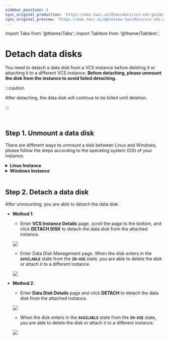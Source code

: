 ```yaml
---
sidebar_position: 4
sync_original_production: 'https://man.twcc.ai/@twccdocs/vcs-vds-guide-detach-data-disk-en' 
sync_original_preview: 'https://man.twcc.ai/@preview-twccdocs/vcs-vds-guide-detach-data-disk-en' 
---
```


import Tabs from '@theme/Tabs';
import TabItem from '@theme/TabItem';

# Detach data disks

You need to detach a data disk from a VCS instance before deleting it or attaching it to a different VCS instance. **Before detaching, please unmount the disk from the instance to avoid failed detaching.**


:::caution

After detaching, the data disk will continue to be billed until deletion.

:::

<br/>


## Step 1. Unmount a data disk

There are different ways to unmount a disk between Linux and Windows, please follow the steps according to the operating system (OS) of your instance.


<details>

<summary><b>Linux Instance</b></summary>

- [Connect to your Linux instance](https://man.twcc.ai/@twccdocs/vcs-guide-connect-to-linux-from-windows-en), and use the following command to unmount the `/dev/vdb` disk.

``` 
sudo umount -d /dev/vdb
```

</details>

<div style={{'height':'8px'}}></div>

<details>

<summary><b>Windows Instance</b></summary>

- [Connect to your Windows instance](https://man.twcc.ai/@twccdocs/vcs-guide-connect-to-windows-from-windows-en), and search for <i class="fa fa-search" aria-hidden="true"></i> **Computer Management** then open the applicaiton.

![](https://cos.twcc.ai/SYS-MANUAL/uploads/upload_08e62fd6999de46d9361e5a3bca0a4c7.png)


- (1) Click **Disk Management**  (2) Right-click the disk to be unmounted (3) Click **Offline** to unmount the disk

![](https://cos.twcc.ai/SYS-MANUAL/uploads/upload_bb6045da618be032710b19861a221dc4.png)

</details>

<br/>


## Step 2. Detach a data disk

After unmounting, you are able to detach the data disk .

<Tabs>

<TabItem value="TWCC Portal" label="TWCC Portal">

- **Method 1**:

    * Enter **VCS Instance Details** page, scroll the page to the bottom, and click **DETACH DISK** to detach the data disk from the attached instance.
    
    ![](https://cos.twcc.ai/SYS-MANUAL/uploads/upload_d2569823895e6578850c2feff05846cb.png)

    * Enter Data Disk Management page. When the disk enters in the **`AVAILABLE`** state from the **`IN-USE`** state, you are able to delete the disk or attach it to a different instance.
    
    ![](https://cos.twcc.ai/SYS-MANUAL/uploads/upload_44536696f4a31678f0bdfc293c8a88b1.png)



- **Method 2**:

    * Enter **Data Disk Details** page and click **DETACH** to detach the data disk from the attached instance.

    ![](https://cos.twcc.ai/SYS-MANUAL/uploads/upload_0ac87e56ceb2005e598cb95e319d9ebb.png)

    * When the disk enters in the **`AVAILABLE`** state from the **`IN-USE`** state, you are able to delete the disk or attach it to a different instance.
    
    ![](https://cos.twcc.ai/SYS-MANUAL/uploads/upload_44536696f4a31678f0bdfc293c8a88b1.png)

</TabItem>

<TabItem value="TWCC CLI" label="TWCC CLI (Not yet supported)">

<br/>

</TabItem>

</Tabs>